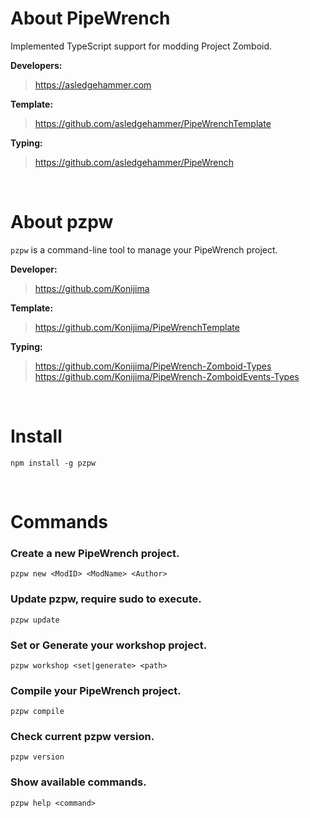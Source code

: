 # About PipeWrench
Implemented TypeScript support for modding Project Zomboid.

**Developers:**
> https://asledgehammer.com  

**Template:**
> https://github.com/asledgehammer/PipeWrenchTemplate  

**Typing:**
> https://github.com/asledgehammer/PipeWrench

<br>

# About pzpw
`pzpw` is a command-line tool to manage your PipeWrench project.

**Developer:**
> https://github.com/Konijima

**Template:** 
> https://github.com/Konijima/PipeWrenchTemplate

**Typing:**
> https://github.com/Konijima/PipeWrench-Zomboid-Types
> https://github.com/Konijima/PipeWrench-ZomboidEvents-Types

<br>

# Install

```
npm install -g pzpw
```

<br>

# Commands

### Create a new PipeWrench project.
```
pzpw new <ModID> <ModName> <Author>
```
### Update pzpw, require sudo to execute.
```
pzpw update
```
### Set or Generate your workshop project.
```
pzpw workshop <set|generate> <path>
```
### Compile your PipeWrench project.
```
pzpw compile
```
### Check current pzpw version.
```
pzpw version
```
### Show available commands.
```
pzpw help <command>
```
